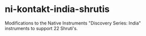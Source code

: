 # ni-kontakt-india-shrutis
Modifications to the Native Instruments "Discovery Series: India" instruments to support 22 Shruti's.

